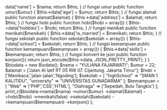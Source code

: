 <?php 
// membuat class biodata
 class Biodata{
 	// menyimpan data dalam array
 	public $data = [];
 	// fungsi nama
 	public function nama($nama)
 	{
 		$this->data['name'] = $nama;
 		return $this;
 	}
 	// fungsi umur
 	public function umur($umur)
 	{
 	    $this->data['age'] = $umur;
 	    return $this;
 	}
 	// fungsi alamat
 	public function alamat($alamat)
 	{
 		$this->data['address'] = $alamat;
 		return $this;
 	}
 	// fungsi hobi
 	public function hobi($hobi = array())
 	{
 		$this->data['hobbies'] = $hobi;
 		return $this;
 	}
 	
 	// fungsi menikah
 	public function menikah($menikah)
 	{
 		$this->data['is_married'] = $menikah;
 		return $this;
 	}
 	
 	// fungsi sekolah
 	public function sekolah($sekolah = array())
 	{
 		$this->data['school'] = $sekolah;
 		return $this;
 	}
 	// fungsi kemampuan
 	public function kemampuan($kemampuan = array())
 	{
 		$this->data['skills'] = $kemampuan;
 		return $this;
 	}
 	// fungsi konvert ke json
 	public function konjson(){
 		return json_encode($this->data, JSON_PRETTY_PRINT);
 	}
 	
}
$biodata 	= new Biodata();
$nama		= "YULIANA FAJARWATI";
$umur       = 22;
$alamat		= ['Jalan Al latif RT 05 RW 07. Cijantung. Jakarta Timur'];
$hobi 		= ['Membaca','jalan-jalan','Ngoding'];
$sekolah	= [
				"highSchool" 	=> "SMAN 1 KALITIDU",
				"university" 	=> "UNIVERSITAS GUNADARMA"
			  ];
$kemampuan	= [
				"Web"		=> ['PHP','CSS','HTML'],
				"Olahraga"	=> ['Sepedah, Bulu Tangkis']
			  ];
print_r($biodata->nama($nama)
                ->umur($umur)
				->alamat($alamat)
				->hobi($hobi)
				->menikah(false)
				->sekolah($sekolah)
				->kemampuan($kemampuan)
				->konjson()
);
